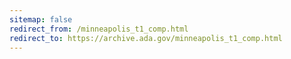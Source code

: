 ```yaml
---
sitemap: false 
redirect_from: /minneapolis_t1_comp.html 
redirect_to: https://archive.ada.gov/minneapolis_t1_comp.html 
---
```

